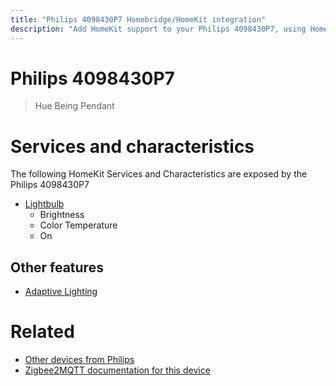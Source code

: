```yaml
---
title: "Philips 4098430P7 Homebridge/HomeKit integration"
description: "Add HomeKit support to your Philips 4098430P7, using Homebridge, Zigbee2MQTT and homebridge-z2m."
---
```

<!---
This file has been GENERATED using src/docgen/docgen.ts
DO NOT EDIT THIS FILE MANUALLY!
-->
# Philips 4098430P7
> Hue Being Pendant


# Services and characteristics
The following HomeKit Services and Characteristics are exposed by
the Philips 4098430P7

* [Lightbulb](../../light.md)
  * Brightness
  * Color Temperature
  * On


## Other features
* [Adaptive Lighting](../../light.md)


# Related
* [Other devices from Philips](../index.md#philips)
* [Zigbee2MQTT documentation for this device](https://www.zigbee2mqtt.io/devices/4098430P7.html)
